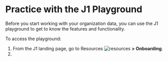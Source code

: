 # Practice with the J1 Playground

Before you start working with your organization data, you can use the J1 playground
to get to know the features and functionality.

To access the playground:

1. From the J1 landing page, go to Resources ![resources](../assets/resources2.png) **> Onboarding**.
2. ​


